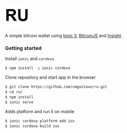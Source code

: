 <img src="https://github.com/cmgustavo/ru/blob/master/resources/icon.png" alt="RU" width="79">

A simple bitcoin wallet using [Ionic 3](http://ionicframework.com/), [BitcoinJS](https://bitcoinjs.org) and [Insight](https://insight.bitpay.com).

### Getting started

Install `ionic` and `cordova`

```bash
$ npm install -g ionic cordova
```

Clone repository and start app in the browser

```bash
$ git clone https://github.com/cmgustavo/ru.git
$ cd ru/
$ npm install
$ ionic serve
```

Adds platform and run it on mobile

```bash
$ ionic cordova platform add ios
$ ionic cordova build ios
```
